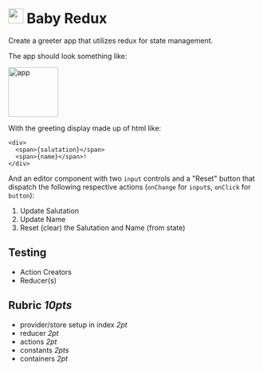 <img src="https://user-images.githubusercontent.com/478864/29585764-2e2a863c-873d-11e7-8c68-49af939ab39b.png" 
height=30> Baby Redux
===

Create a greeter app that utilizes redux for state management. 

The app should look something like:

<img alt="app" src="https://user-images.githubusercontent.com/478864/29789843-393f383e-8bec-11e7-8a8d-c736ee1fd22a.png" height="100">

With the greeting display made up of html like:

```
<div>
  <span>{salutation}</span>
  <span>{name}</span>!
</div>
```
And an editor component with two `input` controls and a "Reset" button that
dispatch the following respective actions (`onChange` for `input`s, `onClick` for `button`):

1. Update Salutation
2. Update Name
1. Reset (clear) the Salutation and Name (from state)

## Testing

* Action Creators
* Reducer(s)

## Rubric *10pts*
- provider/store setup in index *2pt*
- reducer *2pt*
- actions *2pt*
- constants *2pts*
- containers *2pt*